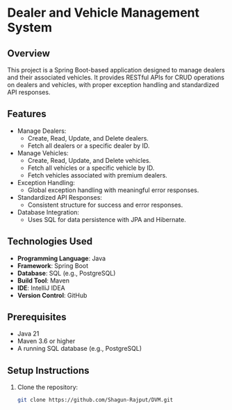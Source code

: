 # Dealer and Vehicle Management System

## Overview
This project is a Spring Boot-based application designed to manage dealers and their associated vehicles. It provides RESTful APIs for CRUD operations on dealers and vehicles, with proper exception handling and standardized API responses.

## Features
- Manage Dealers:
    - Create, Read, Update, and Delete dealers.
    - Fetch all dealers or a specific dealer by ID.
- Manage Vehicles:
    - Create, Read, Update, and Delete vehicles.
    - Fetch all vehicles or a specific vehicle by ID.
    - Fetch vehicles associated with premium dealers.
- Exception Handling:
    - Global exception handling with meaningful error responses.
- Standardized API Responses:
    - Consistent structure for success and error responses.
- Database Integration:
    - Uses SQL for data persistence with JPA and Hibernate.

## Technologies Used
- **Programming Language**: Java
- **Framework**: Spring Boot
- **Database**: SQL (e.g., PostgreSQL)
- **Build Tool**: Maven
- **IDE**: IntelliJ IDEA
- **Version Control**: GitHub

## Prerequisites
- Java 21
- Maven 3.6 or higher
- A running SQL database (e.g., PostgreSQL)

## Setup Instructions
1. Clone the repository:
   ```bash
   git clone https://github.com/Shagun-Rajput/DVM.git